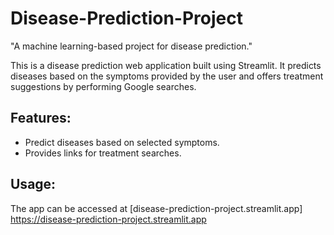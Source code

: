 # Disease-Prediction-Project
"A machine learning-based project for disease prediction."

This is a disease prediction web application built using Streamlit. It predicts diseases based on the symptoms provided by the user and offers treatment suggestions by performing Google searches.

## Features:
- Predict diseases based on selected symptoms.
- Provides links for treatment searches.

## Usage:
The app can be accessed at [disease-prediction-project.streamlit.app]
https://disease-prediction-project.streamlit.app

